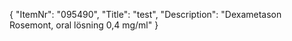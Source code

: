 {
  "ItemNr": "095490",
  "Title": "test",
  "Description": "Dexametason Rosemont, oral lösning 0,4 mg/ml"
}